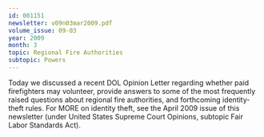 ```yaml
---
id: 001151
newsletter: v09n03mar2009.pdf
volume_issue: 09-03
year: 2009
month: 3
topic: Regional Fire Authorities
subtopic: Powers
---
```


Today we discussed a recent DOL Opinion Letter regarding whether paid firefighters may volunteer, provide answers to some of the most frequently raised questions about regional fire authorities, and forthcoming identity-theft rules. For MORE on identity theft, see the April 2009 issue of this newsletter (under United States Supreme Court Opinions, subtopic Fair Labor Standards Act).